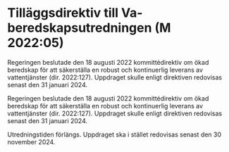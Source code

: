 # Tilläggsdirektiv till Va-beredskapsutredningen (M 2022:05)

Regeringen beslutade den 18 augusti 2022 kommittédirektiv om ökad beredskap för att säkerställa en robust och kontinuerlig leverans av vattentjänster (dir. 2022:127). Uppdraget skulle enligt direktiven redovisas senast den 31 januari 2024.

Regeringen beslutade den 18 augusti 2022 kommittédirektiv om ökad beredskap för att säkerställa en robust och kontinuerlig leverans av vattentjänster (dir. 2022:127). Uppdraget skulle enligt direktiven redovisas senast den 31 januari 2024.

Utredningstiden förlängs. Uppdraget ska i stället redovisas senast den 30 november 2024.
